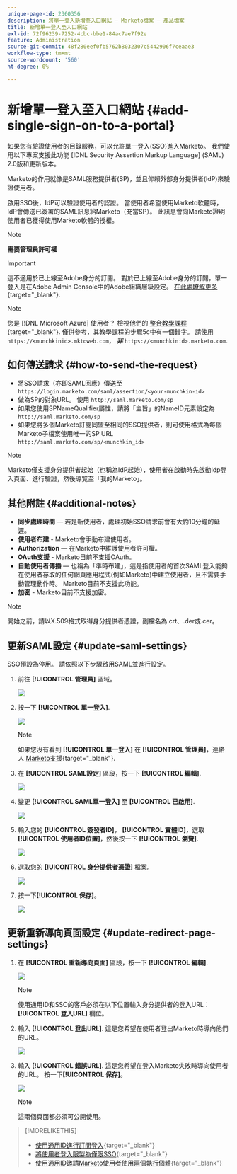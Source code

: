 ```yaml
---
unique-page-id: 2360356
description: 將單一登入新增至入口網站 — Marketo檔案 — 產品檔案
title: 新增單一登入至入口網站
exl-id: 72f96239-7252-4cbc-bbe1-84ac7ae7f92e
feature: Administration
source-git-commit: 48f280eef0fb5762b8032307c5442906f7ceaae3
workflow-type: tm+mt
source-wordcount: '560'
ht-degree: 0%

---
```


# 新增單一登入至入口網站 {#add-single-sign-on-to-a-portal}

如果您有驗證使用者的目錄服務，可以允許單一登入(SSO)進入Marketo。 我們使用以下專案支援此功能 [!DNL Security Assertion Markup Language] (SAML) 2.0版和更新版本。

Marketo的作用就像是SAML服務提供者(SP)，並且仰賴外部身分提供者(IdP)來驗證使用者。

啟用SSO後，IdP可以驗證使用者的認證。 當使用者希望使用Marketo軟體時，IdP會傳送已簽署的SAML訊息給Marketo（充當SP）。 此訊息會向Marketo證明使用者已獲得使用Marketo軟體的授權。

>[!NOTE]
>
>**需要管理員許可權**

>[!IMPORTANT]
>
>這不適用於已上線至Adobe身分的訂閱。 對於已上線至Adobe身分的訂閱，單一登入是在Adobe Admin Console中的Adobe組織層級設定。 [在此處瞭解更多](https://helpx.adobe.com/enterprise/using/set-up-identity.html){target="_blank"}.

>[!NOTE]
>
>您是 [!DNL Microsoft Azure] 使用者？ 檢視他們的 [整合教學課程](https://azure.microsoft.com/en-us/documentation/articles/active-directory-saas-marketo-tutorial/){target="_blank"}. 僅供參考，其教學課程的步驟5c中有一個錯字。 請使用 `https://<munchkinid>.mktoweb.com`， **_非_** `https://<munchkinid>.marketo.com`.

## 如何傳送請求 {#how-to-send-the-request}

* 將SSO請求（亦即SAML回應）傳送至 `https://login.marketo.com/saml/assertion/<your-munchkin-id>`
* 做為SP的對象URL。 使用 `http://saml.marketo.com/sp`
* 如果您使用SPNameQualifier屬性，請將「主旨」的NameID元素設定為 `http://saml.marketo.com/sp`
* 如果您將多個Marketo訂閱同盟至相同的SSO提供者，則可使用格式為每個Marketo子檔案使用唯一的SP URL `http://saml.marketo.com/sp/<munchkin_id>`

>[!NOTE]
>
>Marketo僅支援身分提供者起始（也稱為IdP起始），使用者在啟動時先啟動Idp登入頁面、進行驗證，然後導覽至「我的Marketo」。

## 其他附註 {#additional-notes}

* **同步處理時間**  — 若是新使用者，處理初始SSO請求前會有大約10分鐘的延遲。
* **使用者布建** - Marketo會手動布建使用者。
* **Authorization**  — 在Marketo中維護使用者許可權。
* **OAuth支援** - Marketo目前不支援OAuth。
* **自動使用者傳播**  — 也稱為「準時布建」，這是指使用者的首次SAML登入能夠在使用者存取的任何網頁應用程式(例如Marketo)中建立使用者，且不需要手動管理動作時。 Marketo目前不支援此功能。
* **加密** - Marketo目前不支援加密。

>[!NOTE]
>
>開始之前，請以X.509格式取得身分提供者憑證，副檔名為.crt、.der或.cer。

## 更新SAML設定 {#update-saml-settings}

SSO預設為停用。 請依照以下步驟啟用SAML並進行設定。

1. 前往 **[!UICONTROL 管理員]** 區域。

   ![](assets/add-single-sign-on-to-a-portal-1.png)

1. 按一下 **[!UICONTROL 單一登入]**.

   ![](assets/add-single-sign-on-to-a-portal-2.png)

   >[!NOTE]
   >
   >如果您沒有看到 **[!UICONTROL 單一登入]** 在 **[!UICONTROL 管理員]**，連絡人 [Marketo支援](https://nation.marketo.com/t5/Support/ct-p/Support){target="_blank"}.

1. 在 **[!UICONTROL SAML設定]** 區段，按一下 **[!UICONTROL 編輯]**.

   ![](assets/add-single-sign-on-to-a-portal-3.png)

1. 變更 **[!UICONTROL SAML單一登入]** 至 **[!UICONTROL 已啟用]**.

   ![](assets/add-single-sign-on-to-a-portal-4.png)

1. 輸入您的 **[!UICONTROL 簽發者ID]**， **[!UICONTROL 實體ID]**，選取 **[!UICONTROL 使用者ID位置]**，然後按一下 **[!UICONTROL 瀏覽]**.

   ![](assets/add-single-sign-on-to-a-portal-5.png)

1. 選取您的 **[!UICONTROL 身分提供者憑證]** 檔案。

   ![](assets/add-single-sign-on-to-a-portal-6.png)

1. 按一下&#x200B;**[!UICONTROL 保存]**。

   ![](assets/add-single-sign-on-to-a-portal-7.png)

## 更新重新導向頁面設定 {#update-redirect-page-settings}

1. 在 **[!UICONTROL 重新導向頁面]** 區段，按一下 **[!UICONTROL 編輯]**.

   ![](assets/add-single-sign-on-to-a-portal-8.png)

   >[!NOTE]
   >
   >使用通用ID和SSO的客戶必須在以下位置輸入身分提供者的登入URL： **[!UICONTROL 登入URL]** 欄位。

1. 輸入 **[!UICONTROL 登出URL]**. 這是您希望在使用者登出Marketo時導向他們的URL。

   ![](assets/add-single-sign-on-to-a-portal-9.png)

1. 輸入 **[!UICONTROL 錯誤URL]**. 這是您希望在登入Marketo失敗時導向使用者的URL。 按一下&#x200B;**[!UICONTROL 保存]**。

   ![](assets/add-single-sign-on-to-a-portal-10.png)

   >[!NOTE]
   >
   >這兩個頁面都必須可公開使用。

>[!MORELIKETHIS]
>
>* [使用通用ID進行訂閱登入](/help/marketo/product-docs/administration/settings/using-a-universal-id-for-subscription-login.md){target="_blank"}
>* [將使用者登入限製為僅限SSO](/help/marketo/product-docs/administration/additional-integrations/restrict-user-login-to-sso-only.md){target="_blank"}
>* [使用通用ID邀請Marketo使用者使用兩個執行個體](https://nation.marketo.com/t5/Knowledgebase/Inviting-Marketo-Users-to-Two-Instances-with-Universal-ID-UID/ta-p/251122){target="_blank"}
